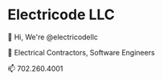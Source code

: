 # Electricode LLC

👋 Hi, We're @electricodellc

👀 Electrical Contractors, Software Engineers

📫 702.260.4001

